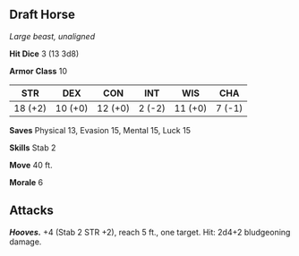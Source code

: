 ## Draft Horse

*Large beast, unaligned*

**Hit Dice** 3 (13 3d8)

**Armor Class** 10

| STR     | DEX     | CON     | INT     | WIS     | CHA     |
|---------|---------|---------|---------|---------|---------|
| 18 (+2) | 10 (+0) | 12 (+0) |  2 (-2) | 11 (+0) |  7 (-1) |

**Saves** Physical 13, Evasion 15, Mental 15, Luck 15

**Skills** Stab 2

**Move** 40 ft.

**Morale** 6

## Attacks

***Hooves.*** +4 (Stab 2 STR +2), reach 5 ft., one target. Hit: 2d4+2 bludgeoning damage.

